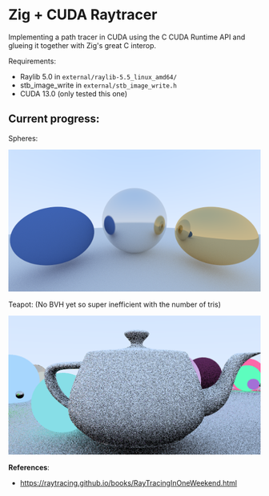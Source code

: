 # Zig + CUDA Raytracer

Implementing a path tracer in CUDA using the C CUDA Runtime API and glueing it together with Zig's great C interop.

Requirements:
- Raylib 5.0 in `external/raylib-5.5_linux_amd64/`
- stb_image_write in `external/stb_image_write.h`
- CUDA 13.0 (only tested this one)

## Current progress:
Spheres:

![alt text](https://github.com/chrarvi/zray/blob/main/assets/render.png?raw=true)

Teapot: (No BVH yet so super inefficient with the number of tris)

![alt text](https://github.com/chrarvi/zray/blob/main/assets/teapot.png?raw=true)

**References**:
- https://raytracing.github.io/books/RayTracingInOneWeekend.html

